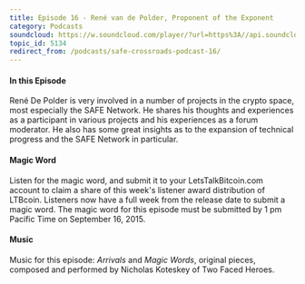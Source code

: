 ```yaml
---
title: Episode 16 - René van de Polder, Proponent of the Exponent
category: Podcasts
soundcloud: https://w.soundcloud.com/player/?url=https%3A//api.soundcloud.com/tracks/223030068
topic_id: 5134
redirect_from: /podcasts/safe-crossroads-podcast-16/
---
```


#### In this Episode

René De Polder is very involved in a number of projects in the crypto space, most especially the SAFE Network. He shares his thoughts and experiences as a participant in various projects and his experiences as a forum moderator. He also has some great insights as to the expansion of technical progress and the SAFE Network in particular.

#### Magic Word

Listen for the magic word, and submit it to your LetsTalkBitcoin.com account to claim a share of this week's listener award distribution of LTBcoin. Listeners now have a full week from the release date to submit a magic word. The magic word for this episode must be submitted by 1 pm Pacific Time on September 16, 2015.

#### Music

Music for this episode: _Arrivals_ and _Magic Words_, original pieces, composed and performed by Nicholas Koteskey of Two Faced Heroes.
